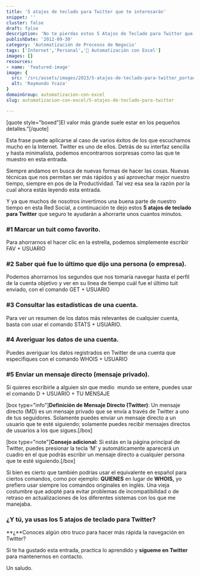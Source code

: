 ```yaml
---
title: '5 atajos de teclado para Twitter que te interesarán'
snippet: ''
cluster: false
draft: false 
description: 'No te pierdas estos 5 Atajos de Teclado para Twitter que seguro te ahorarán tiempo mientras navegas por esta Red Social.'
publishDate: '2012-09-30'
category: 'Automatización de Procesos de Negocio'
tags: ['Internet','Personal','🤖 Automatización con Excel']
images: []
resources: 
- name: 'featured-image'
image: {
  src: '/src/assets/images/2023/5-atajos-de-teclado-para-twitter_portada.png',
  alt: 'Raymundo Ycaza'
}
domainGroup: automatizacion-con-excel
slug: automatizacion-con-excel/5-atajos-de-teclado-para-twitter

---
```


\[quote style="boxed"\]El valor más grande suele estar en los pequeños detalles.”\[/quote\]

Esta frase puede aplicarse al caso de varios éxitos de los que escuchamos mucho en la Internet. Twitter es uno de ellos. Detrás de su interfaz sencilla y hasta minimalista, podemos encontrarnos sorpresas como las que te muestro en esta entrada.

Siempre andamos en busca de nuevas formas de hacer las cosas. Nuevas técnicas que nos permitan ser más rápidos y así aprovechar mejor nuestro tiempo, siempre en pos de la Productividad. Tal vez esa sea la razón por la cual ahora estás leyendo esta entrada.

Y ya que muchos de nosotros invertimos una buena parte de nuestro tiempo en esta Red Social, a continuación te dejo estos **5 atajos de teclado para Twitter** que seguro te ayudarán a ahorrarte unos cuantos minutos.

### #1 Marcar un tuit como favorito.

Para ahorrarnos el hacer clic en la estrella, podemos simplemente escribir FAV + USUARIO



### #2 Saber qué fue lo último que dijo una persona (o empresa).

Podemos ahorrarnos los segundos que nos tomaría navegar hasta el perfil de la cuenta objetivo y ver en su línea de tiempo cuál fue el último tuit enviado, con el comando GET + USUARIO



### #3 Consultar las estadísticas de una cuenta.

Para ver un resumen de los datos más relevantes de cualquier cuenta, basta con usar el comando STATS + USUARIO.



### #4 Averiguar los datos de una cuenta.

Puedes averiguar los datos registrados en Twitter de una cuenta que especifiques con el comando WHOIS + USUARIO


### #5 Enviar un mensaje directo (mensaje privado).

Si quieres escribirle a alguien sin que medio  mundo se entere, puedes usar el comando D + USUARIO + TU MENSAJE


\[box type="info"\]**Definición de Mensaje Directo (Twitter)**: Un mensaje directo (MD) es un mensaje privado que se envía a través de Twitter a uno de tus seguidores. Solamente puedes enviar un mensaje directo a un usuario que te esté siguiendo; solamente puedes recibir mensajes directos de usuarios a los que sigues.\[/box\]

\[box type="note"\]**Consejo adicional:** Si estás en la página principal de Twitter, puedes presionar la tecla ‘M’ y automáticamente aparecerá un cuadro en el que podrás escribir un mensaje directo a cualquier persona que te esté siguiendo.\[/box\]

Si bien es cierto que también podrías usar el equivalente en español para ciertos comandos, como por ejemplo: **QUIENES** en lugar de **WHOIS,** yo prefiero usar siempre los comandos originales en inglés. Una vieja costumbre que adopté para evitar problemas de incompatibilidad o de retraso en actualizaciones de los diferentes sistemas con los que me manejaba.

### ¿Y tú, ya usas los 5 atajos de teclado para Twitter?

**¿**Conoces algún otro truco para hacer más rápida la navegación en Twitter?

Si te ha gustado esta entrada, practica lo aprendido y **sígueme en Twitter** para mantenernos en contacto.

Un saludo.
